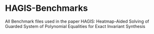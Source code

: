 # HAGIS-Benchmarks
All Benchmark files used in the paper HAGIS: Heatmap-Aided Solving of Guarded System of Polynomial Equalities for Exact Invariant Synthesis
